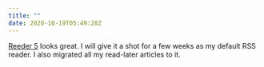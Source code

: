 ```yaml
---
title: ""
date: 2020-10-19T05:49:28Z
---
```

[Reeder 5](https://reeder.app)
looks great. I will give it a shot for a few weeks as my default RSS reader. I also migrated all my read-later articles to it.
